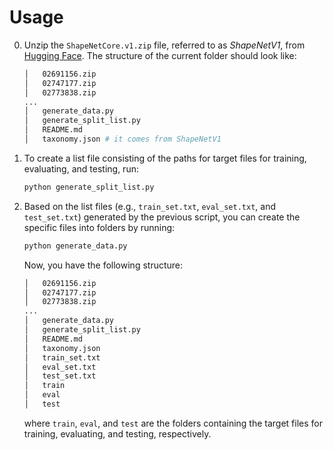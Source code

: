 # Usage

0. Unzip the `ShapeNetCore.v1.zip` file, referred to as *ShapeNetV1*, from [Hugging Face](https://huggingface.co/datasets/ShapeNet/ShapeNetCore-archive). The structure of the current folder should look like:

    ```sh
    │   02691156.zip
    │   02747177.zip
    │   02773838.zip
    ...
    │   generate_data.py
    │   generate_split_list.py
    │   README.md
    │   taxonomy.json # it comes from ShapeNetV1
    ```

1. To create a list file consisting of the paths for target files for training, evaluating, and testing, run:

    ```sh
    python generate_split_list.py
    ```

2. Based on the list files (e.g., `train_set.txt`, `eval_set.txt`, and `test_set.txt`) generated by the previous script, you can create the specific files into folders by running:

    ```sh
    python generate_data.py
    ```

    Now, you have the following structure:

    ```sh
    │   02691156.zip
    │   02747177.zip
    │   02773838.zip
    ...
    │   generate_data.py
    │   generate_split_list.py
    │   README.md
    │   taxonomy.json
    │   train_set.txt
    │   eval_set.txt
    │   test_set.txt
    │   train
    │   eval
    │   test
    ```

    where `train`, `eval`, and `test` are the folders containing the target files for training, evaluating, and testing, respectively.